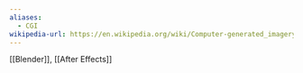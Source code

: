 ```yaml
---
aliases:
  - CGI
wikipedia-url: https://en.wikipedia.org/wiki/Computer-generated_imagery
---
```

[[Blender]], [[After Effects]]
